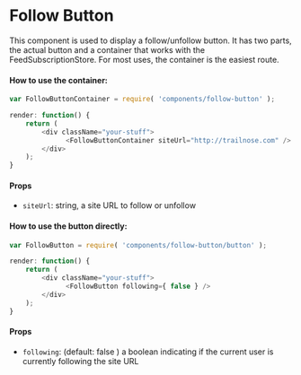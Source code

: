 Follow Button
=========

This component is used to display a follow/unfollow button.
It has two parts, the actual button and a container that works with the FeedSubscriptionStore.
For most uses, the container is the easiest route.

#### How to use the container:

```js
var FollowButtonContainer = require( 'components/follow-button' );

render: function() {
	return (
		<div className="your-stuff">
			  <FollowButtonContainer siteUrl="http://trailnose.com" />
		</div>
	);
}
```

#### Props

* `siteUrl`: string, a site URL to follow or unfollow

#### How to use the button directly:
```js
var FollowButton = require( 'components/follow-button/button' );

render: function() {
	return (
		<div className="your-stuff">
			  <FollowButton following={ false } />
		</div>
	);
}
```

#### Props

* `following`: (default: false ) a boolean indicating if the current user is currently following the site URL